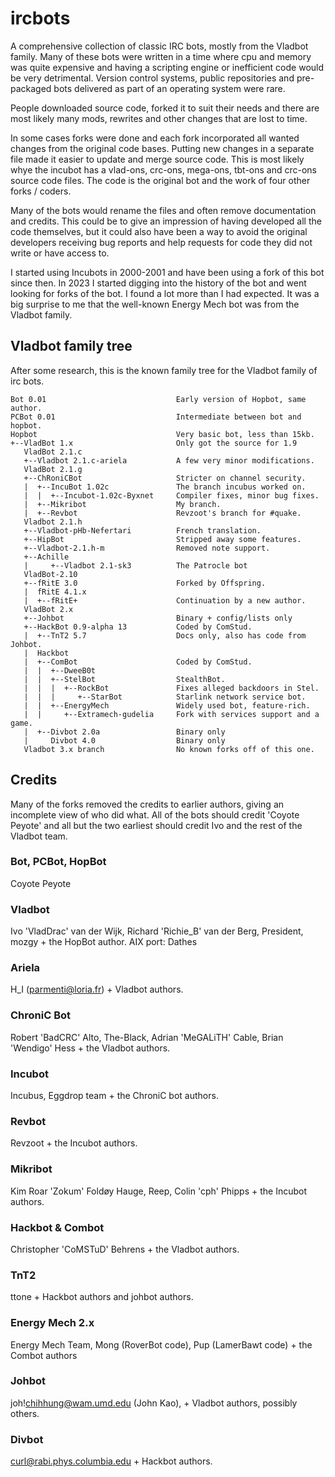 # ircbots
A comprehensive collection of classic IRC bots, mostly from the Vladbot family.
Many of these bots were written in a time where cpu and memory was quite 
expensive and having a scripting engine or inefficient code would be very
detrimental. Version control systems, public repositories and pre-packaged bots
delivered as part of an operating system were rare.

People downloaded source code, forked it to suit their needs and there are most
likely many mods, rewrites and other changes that are lost to time.

In some cases forks were done and each fork incorporated all wanted changes 
from the original code bases. Putting new changes in a separate file made it
easier to update and merge source code. This is most likely whye the incubot
has a vlad-ons, crc-ons, mega-ons, tbt-ons and crc-ons source code files. The
code is the original bot and the work of four other forks / coders.

Many of the bots would rename the files and often remove documentation and 
credits. This could be to give an impression of having developed all the code
themselves, but it could also have been a way to avoid the original developers
receiving bug reports and help requests for code they did not write or have
access to.

I started using Incubots in 2000-2001 and have been using a fork of this bot
since then. In 2023 I started digging into the history of the bot and went
looking for forks of the bot. I found a lot more than I had expected. It was
a big surprise to me that the well-known Energy Mech bot was from the Vladbot
family.

## Vladbot family tree
After some research, this is the known family tree for the Vladbot family of irc
bots.
```
Bot 0.01                             Early version of Hopbot, same author.
PCBot 0.01                           Intermediate between bot and hopbot.
Hopbot                               Very basic bot, less than 15kb.
+--VladBot 1.x                       Only got the source for 1.9
   VladBot 2.1.c
   +--Vladbot 2.1.c-ariela           A few very minor modifications.
   VladBot 2.1.g
   +--ChRoniCBot                     Stricter on channel security.
   |  +--IncuBot 1.02c               The branch incubus worked on.
   |  |  +--Incubot-1.02c-Byxnet     Compiler fixes, minor bug fixes.
   |  +--Mikribot                    My branch.
   |  +--Revbot                      Revzoot's branch for #quake.   
   Vladbot 2.1.h
   +--Vladbot-pHb-Nefertari          French translation.
   +--HipBot                         Stripped away some features.
   +--Vladbot-2.1.h-m                Removed note support.
   +--Achille
   |     +--Vladbot 2.1-sk3          The Patrocle bot
   VladBot-2.10
   +--fRitE 3.0                      Forked by Offspring.
   |  fRitE 4.1.x
   |  +--fRitE+                      Continuation by a new author.
   VladBot 2.x                      
   +--Johbot                         Binary + config/lists only
   +--HackBot 0.9-alpha 13           Coded by ComStud.
   |  +--TnT2 5.7                    Docs only, also has code from Johbot.
   |  Hackbot 
   |  +--ComBot                      Coded by ComStud.
   |  |  +--DweeB0t
   |  |  +--StelBot                  StealthBot.
   |  |  |  +--RockBot               Fixes alleged backdoors in Stel.
   |  |  |     +--StarBot            Starlink network service bot.
   |  |  +--EnergyMech               Widely used bot, feature-rich.
   |  |     +--Extramech-gudelia     Fork with services support and a game.
   |  +--Divbot 2.0a                 Binary only
   |     Divbot 4.0                  Binary only
   Vladbot 3.x branch                No known forks off of this one.
```

## Credits
Many of the forks removed the credits to earlier authors, giving an incomplete
view of who did what. All of the bots should credit 'Coyote Peyote' and all but
the two earliest should credit Ivo and the rest of the Vladbot team.

### Bot, PCBot, HopBot
Coyote Peyote

### Vladbot
Ivo 'VladDrac' van der Wijk, Richard 'Richie\_B' van der Berg, President, mozgy 
\+ the HopBot author.
AIX port: Dathes

### Ariela
H\_I (parmenti@loria.fr) + Vladbot authors.

### ChroniC Bot
Robert 'BadCRC' Alto, The-Black, Adrian 'MeGALiTH' Cable, Brian 'Wendigo' Hess 
\+ the Vladbot authors.

### Incubot
Incubus, Eggdrop team + the ChroniC bot authors.

### Revbot
Revzoot + the Incubot authors.

### Mikribot
Kim Roar 'Zokum' Foldøy Hauge, Reep, Colin 'cph' Phipps + the Incubot authors.

### Hackbot & Combot
Christopher 'CoMSTuD' Behrens + the Vladbot authors.

### TnT2 
ttone + Hackbot authors and johbot authors.

### Energy Mech 2.x
Energy Mech Team, Mong (RoverBot code), Pup (LamerBawt code) + the Combot authors

### Johbot
joh!chihhung@wam.umd.edu (John Kao), + Vladbot authors, possibly others.

### Divbot
curl@rabi.phys.columbia.edu + Hackbot authors.
